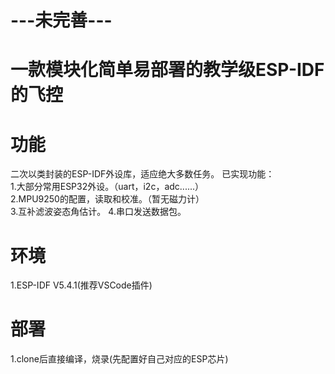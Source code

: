 # ---未完善--- #
# 一款模块化简单易部署的教学级ESP-IDF的飞控

# 功能
  二次以类封装的ESP-IDF外设库，适应绝大多数任务。 
  已实现功能：  
  1.大部分常用ESP32外设。（uart，i2c，adc......）  
  2.MPU9250的配置，读取和校准。（暂无磁力计）  
  3.互补滤波姿态角估计。 
  4.串口发送数据包。  

# 环境
1.ESP-IDF V5.4.1(推荐VSCode插件)  

# 部署
1.clone后直接编译，烧录(先配置好自己对应的ESP芯片)  
